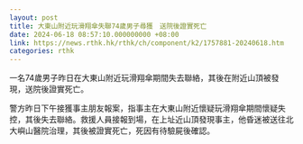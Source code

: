 ```yaml
---
layout: post
title: 大東山附近玩滑翔傘失聯74歲男子尋獲　送院後證實死亡
date: 2024-06-18 08:57:10.000000000 +08:00
link: https://news.rthk.hk/rthk/ch/component/k2/1757881-20240618.htm
categories: rthk
---
```


一名74歲男子昨日在大東山附近玩滑翔傘期間失去聯絡，其後在附近山頂被發現，送院後證實死亡。

警方昨日下午接獲事主朋友報案，指事主在大東山附近懷疑玩滑翔傘期間懷疑失控，其後失去聯絡。救援人員接報到場，在上址近山頂發現事主，他昏迷被送往北大嶼山醫院治理，其後被證實死亡，死因有待驗屍後確認。

